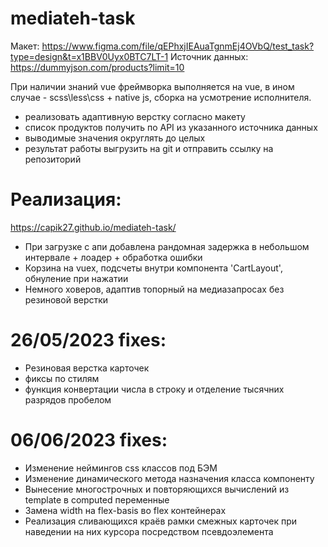 # mediateh-task

Макет: https://www.figma.com/file/qEPhxjIEAuaTgnmEj4OVbQ/test_task?type=design&t=x1BBV0Uyx0BTC7LT-1
Источник данных: https://dummyjson.com/products?limit=10

При наличии знаний vue фреймворка выполняется на vue, в ином случае - scss\less\css + native js, сборка на усмотрение исполнителя.

- реализовать адаптивную верстку согласно макету
- список продуктов получить по API из указанного источника данных
- выводимые значения округлять до целых
- результат работы выгрузить на git и отправить ссылку на репозиторий

# Реализация:

https://capik27.github.io/mediateh-task/

- При загрузке с апи добавлена рандомная задержка в небольшом интервале + лоадер + обработка ошибки
- Корзина на vuex, подсчеты внутри компонента 'CartLayout', обнуление при нажатии
- Немного ховеров, адаптив топорный на медиазапросах без резиновой верстки

# 26/05/2023 fixes:

- Резиновая верстка карточек
- фиксы по стилям
- функция конвертации числа в строку и отделение тысячних разрядов пробелом

# 06/06/2023 fixes:

- Изменение неймингов css классов под БЭМ
- Изменение динамического метода назначения класса компоненту
- Вынесение многострочных и повторяющихся вычислений из template в computed переменные
- Замена width на flex-basis во flex контейнерах
- Реализация сливающихся краёв рамки смежных карточек при наведении на них курсора посредством псевдоэлемента
